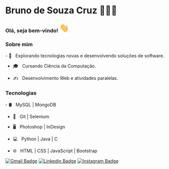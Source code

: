 # Bruno de Souza Cruz 👨🏼‍💻
### Olá, seja bem-vindo! <img src="https://raw.githubusercontent.com/parth-27/parth-27/master/Hi.gif" width="30px">
<h3> Sobre mim </h3>
- 🤔 &nbsp; Explorando tecnologias novas e desenvolvendo soluções de software.

- 🎓 &nbsp; Cursando Ciência da Computação.

- ✍️ &nbsp;  Desenvolvimento Web e atividades paralelas.
<h3> Tecnologias </h3>
- 🛢 &nbsp; MySQL | MongoDB

- 🔧 &nbsp; Git | Selenium

- 🖥 &nbsp; Photoshop | InDesign

- 💻 &nbsp; Python | Java | C 

- 🌐 &nbsp; HTML | CSS | JavaScript | Bootstrap 

[![Gmail Badge](https://img.shields.io/badge/-Gmail-c14438?style=flat-square&logo=Gmail&logoColor=white&link=mailto:brunocruz012013@gmail.com)](mailto:brunocruz012013@gmail.com)
[![Linkedin Badge](https://img.shields.io/badge/-LinkedIn-blue?style=flat-square&logo=Linkedin&logoColor=white&link=https://www.linkedin.com/in/bruno-cruz-33a1141a7/)](https://www.linkedin.com/in/bruno-cruz-33a1141a7/)
[![Instagram Badge](https://img.shields.io/badge/-Instagram-C13584?style=flat-square&labelColor=C13584&logo=instagram&logoColor=white&link=https:https://www.instagram.com/brunnu_sc/?hl=pt-br)](https://www.instagram.com/brunnu_sc/)

